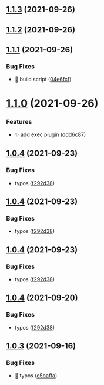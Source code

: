 ## [1.1.3](https://github.com/wow-actions/semantic-release-config/compare/v1.1.2...v1.1.3) (2021-09-26)

## [1.1.2](https://github.com/wow-actions/semantic-release-config/compare/v1.1.1...v1.1.2) (2021-09-26)

## [1.1.1](https://github.com/wow-actions/semantic-release-config/compare/v1.1.0...v1.1.1) (2021-09-26)


### Bug Fixes

* 🐛 build script ([04e6fcf](https://github.com/wow-actions/semantic-release-config/commit/04e6fcf40e072e7617d893a1b30a6ccd04620bd1))

# [1.1.0](https://github.com/wow-actions/semantic-release-config/compare/v1.0.4...v1.1.0) (2021-09-26)


### Features

* ✨ add exec plugin ([ddd6c87](https://github.com/wow-actions/semantic-release-config/commit/ddd6c87d08e21c0fd0ed17a33a72d37873b638ea))

## [1.0.4](https://github.com/wow-actions/semantic-release-config/compare/v1.0.3...v1.0.4) (2021-09-23)


### Bug Fixes

* typos ([f292d38](https://github.com/wow-actions/semantic-release-config/commit/f292d38a1093113d16c6404a4ad77dda9c3c56c5))

## [1.0.4](https://github.com/wow-actions/semantic-release-config/compare/v1.0.3...v1.0.4) (2021-09-23)


### Bug Fixes

* typos ([f292d38](https://github.com/wow-actions/semantic-release-config/commit/f292d38a1093113d16c6404a4ad77dda9c3c56c5))

## [1.0.4](https://github.com/wow-actions/semantic-release-config/compare/v1.0.3...v1.0.4) (2021-09-23)


### Bug Fixes

* typos ([f292d38](https://github.com/wow-actions/semantic-release-config/commit/f292d38a1093113d16c6404a4ad77dda9c3c56c5))

## [1.0.4](https://github.com/wow-actions/semantic-release-config/compare/v1.0.3...v1.0.4) (2021-09-20)


### Bug Fixes

* typos ([f292d38](https://github.com/wow-actions/semantic-release-config/commit/f292d38a1093113d16c6404a4ad77dda9c3c56c5))

## [1.0.3](https://github.com/wow-actions/semantic-release-config/compare/v1.0.2...v1.0.3) (2021-09-16)


### Bug Fixes

* 🐛 typos ([e5baffa](https://github.com/wow-actions/semantic-release-config/commit/e5baffa7282094340db794f361a8ed296964e116))

